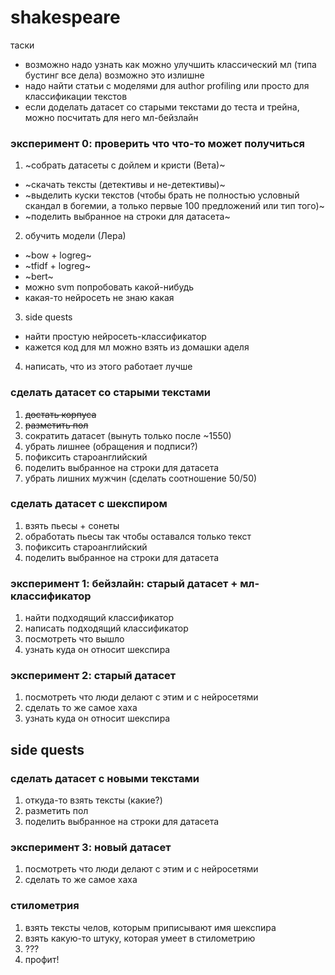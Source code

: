 # shakespeare

таски
- возможно надо узнать как можно улучшить классический мл (типа бустинг все дела) возможно это излишне
- надо найти статьи с моделями для author profiling или просто для классификации текстов
- если доделать датасет со старыми текстами до теста и трейна, можно посчитать для него мл-бейзлайн

### эксперимент 0: проверить что что-то может получиться
1. ~собрать датасеты с дойлем и кристи (Вета)~
- ~скачать тексты (детективы и не-детективы)~
- ~выделить куски текстов (чтобы брать не полностью условный скандал в богемии, а только первые 100 предложений или тип того)~
- ~поделить выбранное на строки для датасета~
2. обучить модели (Лера)
- ~bow + logreg~
- ~tfidf + logreg~
- ~bert~
- можно svm попробовать какой-нибудь
- какая-то нейросеть не знаю какая
3. side quests
- найти простую нейросеть-классификатор
- кажется код для мл можно взять из домашки аделя
4. написать, что из этого работает лучше

### сделать датасет со старыми текстами
1. ~~достать корпуса~~
2. ~~разметить пол~~
3. сократить датасет (вынуть только после ~1550)
4. убрать лишнее (обращения и подписи?)
5. пофиксить староанглийский
6. поделить выбранное на строки для датасета
7. убрать лишних мужчин (сделать соотношение 50/50)

### сделать датасет с шекспиром 
1. взять пьесы + сонеты
2. обработать пьесы так чтобы оставался только текст
3. пофиксить староанглийский
3. поделить выбранное на строки для датасета 

### эксперимент 1: бейзлайн: старый датасет + мл-классификатор
1. найти подходящий классификатор
2. написать подходящий классификатор
3. посмотреть что вышло
4. узнать куда он относит шекспира

### эксперимент 2: старый датасет
1. посмотреть что люди делают с этим и с нейросетями
2. сделать то же самое хаха
3. узнать куда он относит шекспира

## side quests

### сделать датасет с новыми текстами
1. откуда-то взять тексты (какие?)
2. разметить пол
3. поделить выбранное на строки для датасета

### эксперимент 3: новый датасет
1. посмотреть что люди делают с этим и с нейросетями
2. сделать то же самое хаха

### стилометрия
1. взять тексты челов, которым приписывают имя шекспира
2. взять какую-то штуку, которая умеет в стилометрию
3. ???
4. профит!
